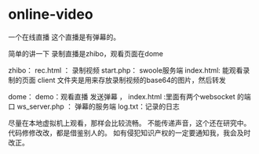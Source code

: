 # online-video
一个在线直播  这个直播是有弹幕的。

简单的讲一下  录制直播是zhibo，观看页面在dome

zhibo：
rec.html ： 录制视频
start.php： swoole服务端
index.html: 能观看录制的页面
client 文件夹是用来存放录制视频的base64的图片，然后转发

dome：
demo：观看直播 发送弹幕 ，
index.html :里面有两个websocket 的端口
ws_server.php ： 弹幕的服务端
log.txt：记录的日志

尽量在本地虚拟机上观看，那样会比较流畅。
不能传递声音，这个还在研究中。
代码修修改改，都是借鉴别人的。
如有侵犯知识产权的一定要通知我，我会及时改正。


